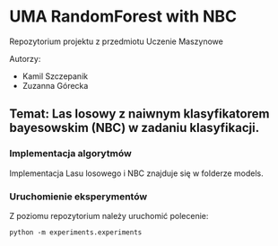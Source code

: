 # UMA RandomForest with NBC
 Repozytorium projektu z przedmiotu Uczenie Maszynowe

 Autorzy:
 - Kamil Szczepanik
 - Zuzanna Górecka
  
## Temat: Las losowy z naiwnym klasyfikatorem bayesowskim (NBC) w zadaniu klasyfikacji. 


### Implementacja algorytmów
Implementacja Lasu losowego i NBC znajduje się w folderze models. 

### Uruchomienie eksperymentów
Z poziomu repozytorium należy uruchomić polecenie:
```
python -m experiments.experiments
```
